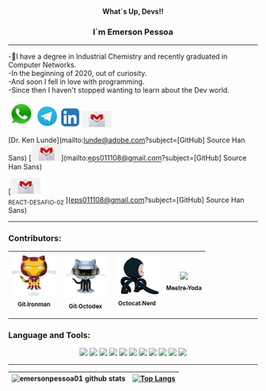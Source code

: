 <p align="center"><b> What´s Up, Devs!! </b></p>
<h3 align="center"><b> I´m Emerson Pessoa </b></h3>
<p center="center">
<hr>

-🌱I have a degree in Industrial Chemistry and recently graduated in Computer Networks.<br>
-In the beginning of 2020, out of curiosity.<br>
-And soon I fell in love with programming.<br>
-Since then I haven't stopped wanting to learn about the Dev world.<br>

<a href="https://api.whatsapp.com/send?phone=+5591989412049&text=Fala%20Dev!" target="_blank"><img src="image/images/whatsapp_4.png" width=52 ></a>
</a>
<a href="https://t.me/emersonpessoa05_10_2008" target="_blank"><img src="image/images/telegram_4.png" width=45 ></a>
<a href="https://www.linkedin.com/in/emersonpessoa" target="_blank"><img src="image/images/linkedin.png" width=40 ></a>
<a hef="mailto:eps011108@gmail.com?subject=[GitHub] Source Han Sans"><img src="image/images/gmail.png" width=60></a>

[Dr. Ken Lunde](mailto:lunde@adobe.com?subject=[GitHub] Source Han Sans)
[<img src="image/images/gmail.png" width=60>](mailto:eps011108@gmail.com?subject=[GitHub] Source Han Sans)

[<img src="image/images/gmail.png" width=60 alt="react-desafio-02"> <br><sub> REACT-DESAFIO-02 </sub>](eps011108@gmail.com?subject=[GitHub] Source Han Sans)
</p>
<hr>

### Contributors:
[<img src="image/images/gitironman.jpg" width=90 ><br><sub> Git Ironman </sub>](https://github.com/emersonpessoa01) | [<img src="image/gifs/gitoctodex.gif" width=90 ><br><sub> Git Octodex </sub>](https://github.com/emersonpessoa01) | [<img src="image/gifs/octocat.gif" width=90 ><br><sub> Octocat Nerd </sub>](https://github.com/emersonpessoa01) | [<img src="image/gifs/master-yoda.gif" width=115  heigth=120><br><sub> Mestre Yoda </sub>](https://github.com/emersonpessoa01) |
| :---: | :---: | :---: | :---: |

<hr>

### Language and Tools:
<p align="center">

<img src="https://img.shields.io/badge/html%20-%23E34F26.svg?&style=for-the-badge&logo=html5&logoColor=white"/>
<img src="https://img.shields.io/badge/css3%20-%231572B6.svg?&style=for-the-badge&logo=css3&logoColor=white"/>
<img src="https://img.shields.io/badge/javascript%20-%23323330.svg?&style=for-the-badge&logo=javascript&logoColor=%23F7DF1E"/>
<img src="https://img.shields.io/badge/node.js%20-%2343853D.svg?&style=for-the-badge&logo=node.js&logoColor=white"/>
<img src="https://img.shields.io/badge/react%20-%2314354C.svg?&style=for-the-badge&logo=react&logoColor=white"/>
<img src="https://img.shields.io/badge/mongodb-%23e6e6e6.svg?&style=for-the-badge&logo=mongodb&logoColor=rgb(51,204,51) "/>
<img src="https://img.shields.io/badge/linux-%2335495e.svg?&style=for-the-badge&logo=linux&logoColor=yellow"/>
<img src="https://img.shields.io/badge/netlify-%236600ff.svg?&style=for-the-badge&logo=netlify&logoColor=white"/>
<img src="https://img.shields.io/badge/heroku-%239933ff.svg?&style=for-the-badge&logo=heroku&logoColor=white"/>
<img src="https://img.shields.io/badge/github-%23DD0031.svg?&style=for-the-badge&logo=github&logoColor=white"/>
<img src="https://img.shields.io/badge/markdown-%23000000.svg?&style=for-the-badge&logo=markdown&logoColor=white"/>

 </p>
 <hr>
 
 ![emersonpessoa01 github stats](https://github-readme-stats.vercel.app/api?username=emersonpessoa01&theme=tokyonight&show_icons=true) | [![Top Langs](https://github-readme-stats.vercel.app/api/top-langs/?username=emersonpessoa01)](https://github.com/emersonpessoa01/github-readme-stats) | 
 | :---:| :---: |

<!--
**emersonpessoa01/emersonpessoa01** is a ✨ _special_ ✨ repository because its `README.md` (this file) appears on your GitHub profile.

Here are some ideas to get you started:

- 🔭 I’m currently working on ...
- 🌱 I’m currently learning ...
- 👯 I’m looking to collaborate on ...
- 🤔 I’m looking for help with ...
- 💬 Ask me about ...
- 📫 How to reach me: ...
- 😄 Pronouns: ...
- ⚡ Fun fact: ...
-->
